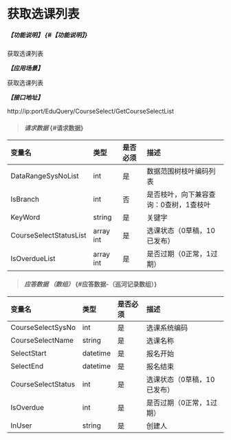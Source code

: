 # 获取选课列表

##### _【功能说明】_ {#【功能说明】}

获取选课列表


_**【应用场景】**_

获取选课列表


_**【接口地址】**_

http://ip:port/EduQuery/CourseSelect/GetCourseSelectList

> #### _请求数据_ {#请求数据}

| 变量名 | 类型 | 是否必须 | 描述 |
| :--- | :--- | :--- | :--- |
| DataRangeSysNoList | int | 是 | 数据范围树枝叶编码列表 |
| IsBranch | int | 否 | 是否枝叶，向下兼容查询：0查树，1查枝叶 |
| KeyWord| string| 是 | 关键字|
| CourseSelectStatusList|array int| 是 | 选课状态（0草稿，10已发布）|
| IsOverdueList|array int| 是 | 是否过期（0正常，1过期）|



> #### _应答数据 （数组）_ {#应答数据-（巡河记录数组）}

| 变量名 | 类型 | 是否必须 | 描述 |
| :--- | :--- | :--- | :--- |
| CourseSelectSysNo| int| 是 | 选课系统编码|
| CourseSelectName| string| 是 | 选课名称|
| SelectStart| datetime| 是 | 报名开始|
| SelectEnd| datetime| 是 | 报名结束|
| CourseSelectStatus| int| 是 | 选课状态（0草稿，10已发布）|
| IsOverdue| int| 是 | 是否过期（0正常，1过期）|
| InUser| string| 是 | 创建人|







